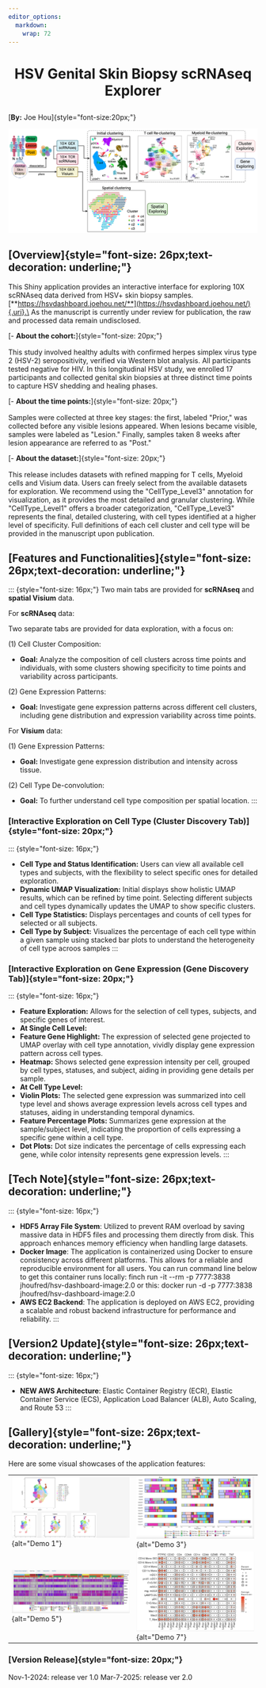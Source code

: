 ```yaml
---
editor_options: 
  markdown: 
    wrap: 72
---
```


<h1 align="center">

HSV Genital Skin Biopsy scRNAseq Explorer

</h1>

<p align="center">

<p align="center">

[<strong>By:</strong> Joe Hou]{style="font-size:20px;"}

</p>

![](www/images/Work_Flow_ver2.png)

## [Overview]{style="font-size: 26px;text-decoration: underline;"}

<p style="font-size: 16px;">

This Shiny application provides an interactive interface for exploring
10X scRNAseq data derived from HSV+ skin biopsy samples.
[**https://hsvdashboard.joehou.net/**](https://hsvdashboard.joehou.net/){.uri}.\
As the manuscript is currently under review for publication, the raw and
processed data remain undisclosed.

</p>

[- **About the cohort:**]{style="font-size: 20px;"}

<p style="font-size: 16px;">

This study involved healthy adults with confirmed herpes simplex virus
type 2 (HSV-2) seropositivity, verified via Western blot analysis. All
participants tested negative for HIV. In this longitudinal HSV study, we
enrolled 17 participants and collected genital skin biopsies at three
distinct time points to capture HSV shedding and healing phases.

</p>

[- **About the time points:**]{style="font-size: 20px;"}

<p style="font-size: 16px;">

Samples were collected at three key stages: the first, labeled "Prior,"
was collected before any visible lesions appeared. When lesions became
visible, samples were labeled as "Lesion." Finally, samples taken 8
weeks after lesion appearance are referred to as "Post."

</p>

[- **About the dataset:**]{style="font-size: 20px;"}

<p style="font-size: 16px;">

This release includes datasets with refined mapping for T cells, Myeloid
cells and Visium data. Users can freely select from the available
datasets for exploration. We recommend using the "CellType_Level3"
annotation for visualization, as it provides the most detailed and
granular clustering. While "CellType_Level1" offers a broader
categorization, "CellType_Level3" represents the final, detailed
clustering, with cell types identified at a higher level of specificity.
Full definitions of each cell cluster and cell type will be provided in
the manuscript upon publication.

</p>

## [Features and Functionalities]{style="font-size: 26px;text-decoration: underline;"}

::: {style="font-size: 16px;"}
Two main tabs are provided for **scRNAseq** and **spatial Visium** data.

For **scRNAseq** data:

Two separate tabs are provided for data exploration, with a focus on:

(1) Cell Cluster Composition:

-   **Goal:** Analyze the composition of cell clusters across time
    points and individuals, with some clusters showing specificity to
    time points and variability across participants.

(2) Gene Expression Patterns:

-   **Goal:** Investigate gene expression patterns across different cell
    clusters, including gene distribution and expression variability
    across time points.

For **Visium** data:

(1) Gene Expression Patterns:

-   **Goal:** Investigate gene expression distribution and intensity
    across tissue.

(2) Cell Type De-convolution:

-   **Goal:** To further understand cell type composition per spatial
    location.
:::

### [Interactive Exploration on Cell Type (Cluster Discovery Tab)]{style="font-size: 20px;"}

::: {style="font-size: 16px;"}
-   **Cell Type and Status Identification:** Users can view all
    available cell types and subjects, with the flexibility to select
    specific ones for detailed exploration.
-   **Dynamic UMAP Visualization:** Initial displays show holistic UMAP
    results, which can be refined by time point. Selecting different
    subjects and cell types dynamically updates the UMAP to show
    specific clusters.
-   **Cell Type Statistics:** Displays percentages and counts of cell
    types for selected or all subjects.
-   **Cell Type by Subject:** Visualizes the percentage of each cell
    type within a given sample using stacked bar plots to understand the
    heterogeneity of cell type acroos samples
:::

### [Interactive Exploration on Gene Expression (Gene Discovery Tab)]{style="font-size: 20px;"}

::: {style="font-size: 16px;"}
-   **Feature Exploration:** Allows for the selection of cell types,
    subjects, and specific genes of interest.
-   **At Single Cell Level:**
-   **Feature Gene Highlight:** The expression of selected gene
    projected to UMAP overlay with cell type annotation, vividly display
    gene expression pattern across cell types.
-   **Heatmap:** Shows selected gene expression intensity per cell,
    grouped by cell types, statuses, and subject, aiding in providing
    gene details per sample.
-   **At Cell Type Level:**
-   **Violin Plots:** The selected gene expression was summarized into
    cell type level and shows average expression levels across cell
    types and statuses, aiding in understanding temporal dynamics.
-   **Feature Percentage Plots:** Summarizes gene expression at the
    sample/subject level, indicating the proportion of cells expressing
    a specific gene within a cell type.
-   **Dot Plots:** Dot size indicates the percentage of cells expressing
    each gene, while color intensity represents gene expression levels.
:::

## [Tech Note]{style="font-size: 26px;text-decoration: underline;"}

::: {style="font-size: 16px;"}
-   **HDF5 Array File System**: Utilized to prevent RAM overload by
    saving massive data in HDF5 files and processing them directly from
    disk. This approach enhances memory efficiency when handling large
    datasets.
-   **Docker Image**: The application is containerized using Docker to
    ensure consistency across different platforms. This allows for a
    reliable and reproducible environment for all users. You can run
    command line below to get this container runs locally: finch run -it
    --rm -p 7777:3838 jhoufred/hsv-dashboard-image:2.0 or this: docker
    run -d -p 7777:3838 jhoufred/hsv-dashboard-image:2.0
-   **AWS EC2 Backend**: The application is deployed on AWS EC2,
    providing a scalable and robust backend infrastructure for
    performance and reliability.
:::

## [Version2 Update]{style="font-size: 26px;text-decoration: underline;"}

::: {style="font-size: 16px;"}
-   **NEW AWS Architecture**: Elastic Container Registry (ECR), Elastic
    Container Service (ECS), Application Load Balancer (ALB), Auto
    Scaling, and Route 53
:::

## [Gallery]{style="font-size: 26px;text-decoration: underline;"}

<p style="font-size: 16px;">

Here are some visual showcases of the application features:

</p>

|  |  |
|------------------------------------|------------------------------------|
| ![Demo 1](www/images/demo1.png){alt="Demo 1"} | ![Demo 3](www/images/demo3.png){alt="Demo 3"} |
| ![Demo 5](www/images/demo5.png){alt="Demo 5"} | ![Demo 7](www/images/demo7.png){alt="Demo 7"} |

### [Version Release]{style="font-size: 20px;"}

<p style="font-size: 16px;">

Nov-1-2024: release ver 1.0
Mar-7-2025: release ver 2.0

</p>
